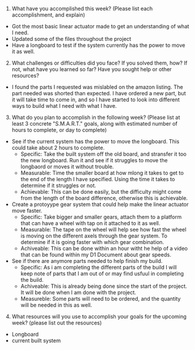 1. What have you accomplished this week? (Please list each accomplishment, and explain)
  - Got the most basic linear actuator made to get an understanding of what I need. 
  - Updated some of the files throughout the project
  - Have a longboard to test if the system currently has the power to move it as well.
2. What challenges or difficulties did you face? If you solved them, how? If not, what have you learned so far? Have you sought help or other resources?
  - I found the parts I requested was mislabled on the amazon listing. The part needed was shorted than expected. I have ordered a new part, but it will take time to come in, and so I have started to look into different ways to build what I need with what I have.
3. What do you plan to accomplish in the following week? (Please list at least 3 concrete "S.M.A.R.T." goals, along with estimated number of hours to complete, or day to complete)
  - See if the current system has the power to move the longboard. This could take about 2 hours to complete.
    - Specific: Take the built system off the old board, and stransfer it too the new longboard. Run it and see if it struggles to move the longbaord or moves it without trouble.
    - Measurable: Time the smaller board at how mlong it takes to get to the end of the length I have specified. Using the time it takes to determine if it struggles or not.
    - Achievable: This can be done easily, but the difficulty might come from the length of the board difference, otherwise this is achievable.
  - Create a protoyype gear system that could help make the linear actuator move faster.
    - Specific: Take bigger and smaller gears, attach them to a platform that can have a wheel with tap on it attached to it as well.
    - Measurable: The tape on the wheel will help see how fast the wheel is moving on the different axels through the gear system. To determine if it is going faster with which gear combination.
    - Achiveable: This can be done within an hour witht he help of a video that can be found within my D1 Document about gear speeds.
  - See if there are anymore parts needed to help finish my build.
    - Specific: As i am completing the different parts of the build I will keep note of parts that I am out of or may find usfuul in completing the build.
    - Achiveable: This is already being done since the start of the project. It will be done when I am done with the project.
    - Measureble: Some parts will need to be ordered, and the quantity will be needed in this as well. 
4. What resources will you use to accomplish your goals for the upcoming week? (please list out the resources)
  - Longboard
  - current built system
